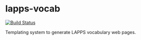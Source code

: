 lapps-vocab
===========

[![Build Status](https://travis-ci.org/oanc/lapps-vocab.svg?branch=master)](https://travis-ci.org/oanc/lapps-vocab)

Templating system to generate LAPPS vocabulary web pages.
